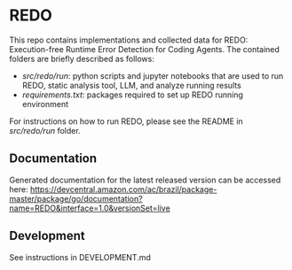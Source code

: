 # REDO
This repo contains implementations and collected data for REDO: Execution-free Runtime Error Detection for Coding Agents. The contained folders are briefly described as follows:
- *src/redo/run*: python scripts and jupyter notebooks that are used to run REDO, static analysis tool, LLM, and analyze running results
- *requirements.txt*: packages required to set up REDO running environment

For instructions on how to run REDO, please see the README in *src/redo/run* folder.

## Documentation

Generated documentation for the latest released version can be accessed here:
https://devcentral.amazon.com/ac/brazil/package-master/package/go/documentation?name=REDO&interface=1.0&versionSet=live

## Development

See instructions in DEVELOPMENT.md
